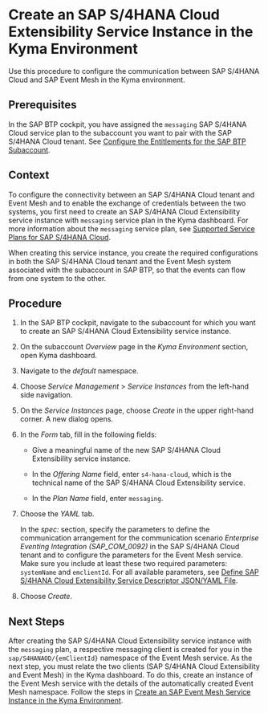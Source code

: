 <!-- loio55d876e1d63b4955bd57fbb842a89f92 -->

# Create an SAP S/4HANA Cloud Extensibility Service Instance in the Kyma Environment

Use this procedure to configure the communication between SAP S/4HANA Cloud and SAP Event Mesh in the Kyma environment.



<a name="loio55d876e1d63b4955bd57fbb842a89f92__prereq_mbc_zvk_1nb"/>

## Prerequisites

In the SAP BTP cockpit, you have assigned the `messaging` SAP S/4HANA Cloud service plan to the subaccount you want to pair with the SAP S/4HANA Cloud tenant. See [Configure the Entitlements for the SAP BTP Subaccount](configure-the-entitlements-for-the-sap-s-4hana-cloud-extensibility-service-65ad330.md).



## Context

To configure the connectivity between an SAP S/4HANA Cloud tenant and Event Mesh and to enable the exchange of credentials between the two systems, you first need to create an SAP S/4HANA Cloud Extensibility service instance with `messaging` service plan in the Kyma dashboard. For more information about the `messaging` service plan, see [Supported Service Plans for SAP S/4HANA Cloud](supported-service-plans-for-sap-s-4hana-cloud-925c00a.md).

When creating this service instance, you create the required configurations in both the SAP S/4HANA Cloud tenant and the Event Mesh system associated with the subaccount in SAP BTP, so that the events can flow from one system to the other.



<a name="loio55d876e1d63b4955bd57fbb842a89f92__steps_nqw_ngm_lhb"/>

## Procedure

1.  In the SAP BTP cockpit, navigate to the subaccount for which you want to create an SAP S/4HANA Cloud Extensibility service instance.

2.  On the subaccount *Overview* page in the *Kyma Environment* section, open Kyma dashboard.

3.  Navigate to the *default* namespace.

4.  Choose *Service Management* \> *Service Instances* from the left-hand side navigation.

5.  On the *Service Instances* page, choose *Create* in the upper right-hand corner. A new dialog opens.

6.  In the *Form* tab, fill in the following fields:

    -   Give a meaningful name of the new SAP S/4HANA Cloud Extensibility service instance.

    -   In the *Offering Name* field, enter `s4-hana-cloud`, which is the technical name of the SAP S/4HANA Cloud Extensibility service.

    -   In the *Plan Name* field, enter `messaging`.


7.  Choose the *YAML* tab.

    In the *spec:* section, specify the parameters to define the communication arrangement for the communication scenario *Enterprise Eventing Integration \(SAP\_COM\_0092\)* in the SAP S/4HANA Cloud tenant and to configure the parameters for the Event Mesh service. Make sure you include at least these two required parameters: `systemName` and `emclientId`. For all available parameters, see [Define SAP S/4HANA Cloud Extensibility Service Descriptor JSON/YAML File](define-sap-s-4hana-cloud-extensibility-service-descriptor-json-yaml-file-2d50d91.md).

8.  Choose *Create*.




<a name="loio55d876e1d63b4955bd57fbb842a89f92__postreq_jjk_j3h_vhb"/>

## Next Steps

After creating the SAP S/4HANA Cloud Extensibility service instance with the `messaging` plan, a respective messaging client is created for you in the `sap/S4HANAOD/{emClientId}` namespace of the Event Mesh service. As the next step, you must relate the two clients \(SAP S/4HANA Cloud Extensibility and Event Mesh\) in the Kyma dashboard. To do this, create an instance of the Event Mesh service with the details of the automatically created Event Mesh namespace. Follow the steps in [Create an SAP Event Mesh Service Instance in the Kyma Environment](create-an-sap-event-mesh-service-instance-in-the-kyma-environment-3de02d2.md).

